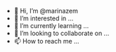 - 👋 Hi, I’m @marinazem
- 👀 I’m interested in ...
- 🌱 I’m currently learning ...
- 💞️ I’m looking to collaborate on ...
- 📫 How to reach me ...

<!---
marinazem/marinazem is a ✨ special ✨ repository because its `README.md` (this file) appears on your GitHub profile.
You can click the Preview link to take a look at your changes.
--->
